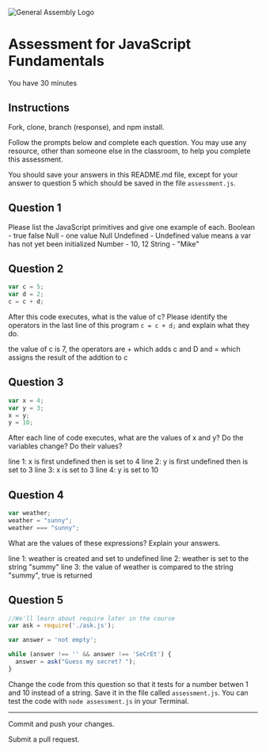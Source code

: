 ![General Assembly Logo](http://i.imgur.com/ke8USTq.png)

# Assessment for JavaScript Fundamentals

You have 30 minutes

## Instructions

Fork, clone, branch (response), and npm install.

Follow the prompts below and complete each question.  You may use any resource, other than someone else in the classroom, to help you complete this assessment.

You should save your answers in this README.md file, except for your answer to question 5 which should be saved in the file `assessment.js`.

## Question 1

Please list the JavaScript primitives and give one example of each.
Boolean - true false
Null - one value Null
Undefined - Undefined value means a var has not yet been initialized
Number  - 10, 12
String  - "Mike"


## Question 2

```js
var c = 5;
var d = 2;
c = c + d;
```

After this code executes, what is the value of c?  Please identify the operators in the last line of this program `c = c + d;` and explain what they do.

the value of c is 7, the operators are + which adds c and D and = which assigns the result of the addtion to c

## Question 3

```js
var x = 4;
var y = 3;
x = y;
y = 10;
```

After each line of code executes, what are the values of x and y?  Do the variables change?  Do their values?

line 1:   x is first undefined then is set to 4
line 2:   y is first undefined then is set to 3
line 3:   x is set to 3
line 4:   y is set to 10

## Question 4

```js
var weather;
weather = "sunny";
weather === "sunny";
```

What are the values of these expressions?  Explain your answers.

line 1: weather is created and set to undefined
line 2: weather is set to the string "summy"
line 3: the value of weather is compared to the string "summy",  true is returned

## Question 5

```js
//We'll learn about require later in the course
var ask = require('./ask.js');

var answer = 'not empty';

while (answer !== '' && answer !== 'SeCrEt') {
  answer = ask("Guess my secret? ");
}
```

Change the code from this question so that it tests for a number betwen 1 and 10 instead of a string.  Save it in the file called `assessment.js`.  You can test the code with `node assessment.js` in your Terminal.

----

Commit and push your changes.

Submit a pull request.

